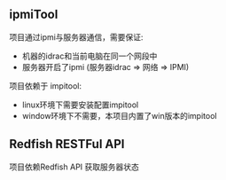 



## ipmiTool
项目通过ipmi与服务器通信，需要保证:
* 机器的idrac和当前电脑在同一个网段中
* 服务器开启了ipmi (服务器idrac => 网络 => IPMI)

项目依赖于 impitool:
* linux环境下需要安装配置impitool
* window环境下不需要，本项目内置了win版本的impitool

## Redfish RESTFul API
项目依赖Redfish API 获取服务器状态



